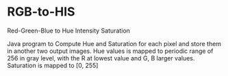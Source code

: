 # RGB-to-HIS
Red-Green-Blue to Hue Intensity Saturation


Java program to Compute  Hue and Saturation for each pixel and store them in another two output images. Hue values is mapped to periodic range of 256 in gray level, with the R at lowest value and G, B larger values. Saturation is mapped to [0, 255]
